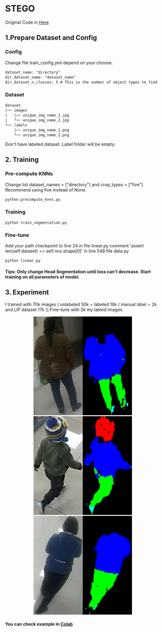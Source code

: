 # STEGO
Original Code in [Here](https://github.com/mhamilton723/STEGO)

## 1.Prepare Dataset and Config
### Config
Change file train_config.yml depend on your choose. 
```
dataset_name: "directory"
dir_dataset_name: "dataset_name"
dir_dataset_n_classes: 5 # This is the number of object types to find
```
### Dataset 

```
dataset
|── images
|   |── unique_img_name_1.jpg
|   └── unique_img_name_2.jpg
└── labels
    |── unique_img_name_1.png
    └── unique_img_name_2.png
```
Don't have labeled dataset. Label folder will be empty.


## 2. Training
### Pre-compute KNNs
Change list dataset_names = ["directory"] and crop_types = ["five"]
Recommend using five instead of None.
```
python precompute_knns.py
```
### Training 
```
python train_segmentation.py
```
### Fine-tune
Add your path checkpoint to line 24 in file linear.py
comment 'assert len(self.dataset) == self.nns.shape[0]' in line 548 file data.py
```
python linear.py
```
#### Tips: Only change Head Segmentation until loss can't decrease. Start training on all parameters of model.

## 3. Experiment
I trained with 70k images ( unlabeled 50k + labeled 19k ( manual label ~ 2k and LIP dataset 17k ))
Fine-tune with 2k my labled images. 

<p align="center">
  <img src="images/23000.png" width="320" height="320" title="hover text">
  <img src="images/23100.png" width="320" height="320" title="hover text">
  <img src="images/275700.png" width="320" height="320" title="hover text">
</p>

#### You can check example in [Colab](STEGO.ipynb)

